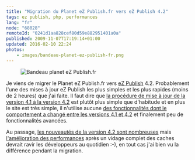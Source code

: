 ```yaml
---
title: "Migration du Planet eZ Publish.fr vers eZ Publish 4.2"
tags: ez publish, php, performances
lang: "fr"
node: "68028"
remoteId: "0241d1aa828cef80d59e882951401a0a"
published: 2009-11-07T17:19:14+01:00
updated: 2016-02-10 22:24
photos:
    - images/bandeau-planet-ez-publish-fr.png
---
```

<figure class="object-center"><img loading="lazy" src="/images//bandeau-planet-ez-publish-fr.png" alt="Bandeau planet eZ Publish.fr">
</figure>


Je viens de migrer le Planet eZ Publish.fr
vers [eZ Publish](/tag/ez-publish) 4.2. Probablement l'une des mises à jour eZ
Publish les plus simples et les plus rapides (moins de 2 heures) que j'ai faite.
Il faut dire que [la procédure de mise à jour de la version 4.1 à la version
4.2](http://ez.no/doc/ez_publish/upgrading/upgrading_to_4_2/upgrading_from_4_1_x_to_4_2_y)
est plutôt plus simple que d'habitude et en plus le site est très simple, il
n'utilise aucune [des fonctionnalités dont le comportement a changé entre les
versions 4.1 et
4.2](https://github.com/ezsystems/ezpublish-legacy/blob/master/doc/bc/4.2/changes-4.2.0.txt)
et finalement peu de fonctionnalités avancées.


Au passage, [les nouveautés de la version 4.2 sont
nombreuses](https://github.com/ezsystems/ezpublish-legacy/blob/master/doc/changelogs/4.2/CHANGELOG-4.1.0-to-4.2.0) mais
[l'amélioration des
performances](http://issues.ez.no/IssueView.php?Id=14797&amp;ProjectId=3#Comment261588)
après un vidage complet des caches devrait ravir les développeurs au quotidien
:-), en tout cas j'ai bien vu la différence pendant la migration.
